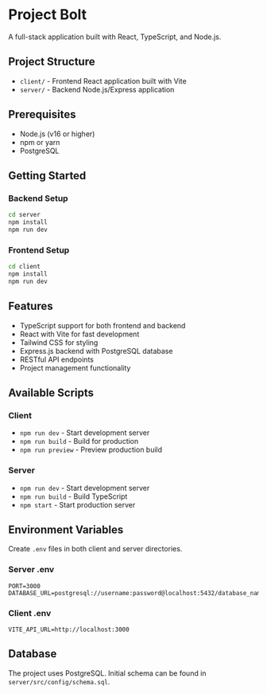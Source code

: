 # Project Bolt

A full-stack application built with React, TypeScript, and Node.js.

## Project Structure

- `client/` - Frontend React application built with Vite
- `server/` - Backend Node.js/Express application

## Prerequisites

- Node.js (v16 or higher)
- npm or yarn
- PostgreSQL

## Getting Started

### Backend Setup

```bash
cd server
npm install
npm run dev
```

### Frontend Setup

```bash
cd client
npm install
npm run dev
```

## Features

- TypeScript support for both frontend and backend
- React with Vite for fast development
- Tailwind CSS for styling
- Express.js backend with PostgreSQL database
- RESTful API endpoints
- Project management functionality

## Available Scripts

### Client

- `npm run dev` - Start development server
- `npm run build` - Build for production
- `npm run preview` - Preview production build

### Server

- `npm run dev` - Start development server
- `npm run build` - Build TypeScript
- `npm start` - Start production server

## Environment Variables

Create `.env` files in both client and server directories.

### Server .env

```
PORT=3000
DATABASE_URL=postgresql://username:password@localhost:5432/database_name
```

### Client .env

```
VITE_API_URL=http://localhost:3000
```

## Database

The project uses PostgreSQL. Initial schema can be found in `server/src/config/schema.sql`.
